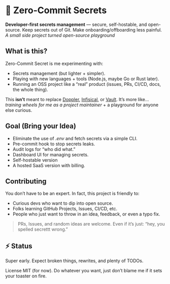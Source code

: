 # 🔑 Zero-Commit Secrets

**Developer-first secrets management** — secure, self-hostable, and open-source. Keep secrets out of Git.
Make onboarding/offboarding less painful. _A small side project turned open-source playground_

## What is this?

Zero-Commit Secret is me experimenting with:

- Secrets management (but lighter + simpler).
- Playing with new languages + tools (Node.js, maybe Go or Rust later).
- Running an OSS project like a “real” product (issues, PRs, CI/CD, docs, the whole thing).

This **isn’t** meant to replace [Doppler](https://www.doppler.com/), [Infisical](https://infisical.com/), or 
[Vault](https://www.hashicorp.com/en/products/vault).
It’s more like… _training wheels for me as a project maintainer_ + a playground for anyone else curious.


## Goal (Bring your Idea)
- Eliminate the use of _.env_ and fetch secrets via a simple CLI.
- Pre-commit hook to stop secrets leaks.
- Audit logs for “who did what.”
- Dashboard UI for managing secrets.
- Self-hostable version
- A hosted SaaS version with billing.

## Contributing

You don’t have to be an expert. In fact, this project is friendly to:
- Curious devs who want to dip into open source.
- Folks learning GitHub Projects, Issues, CI/CD, etc.
- People who just want to throw in an idea, feedback, or even a typo fix.

> PRs, Issues, and random ideas are welcome.
> Even if it’s just: “hey, you spelled secrettt wrong.”

## ⚡ Status
Super early. Expect broken things, rewrites, and plenty of TODOs.

License
MIT (for now). Do whatever you want, just don’t blame me if it sets your toaster on fire.

